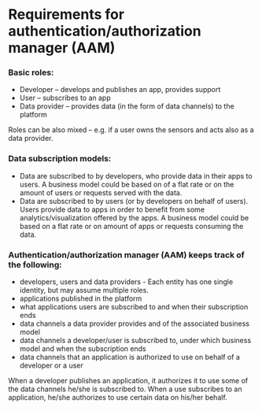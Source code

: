 # Requirements for authentication/authorization manager (AAM)

### Basic roles: 
- Developer – develops and publishes an app, provides support
- User – subscribes to an app
- Data provider – provides data (in the form of data channels) to the platform 

Roles can be also mixed – e.g. if a user owns the sensors and acts also as a data provider.

### Data subscription models:
-	Data are subscribed to by developers, who provide data in their apps to users.
A business model could be based on of a flat rate or on the amount of users or requests served with the data.
-	Data are subscribed to by users (or by developers on behalf of users). Users provide data to apps in order to benefit from some analytics/visualization offered by the apps.
A business model could be based on a flat rate or on amount of apps or requests consuming the data.

### Authentication/authorization manager (AAM) keeps track of the following:
-	developers, users and data providers - Each entity has one single identity, but may assume multiple roles.
-	applications published in the platform
-	what applications users are subscribed to and when their subscription ends
-	data channels a data provider provides and of the associated business model
-	data channels a developer/user is subscribed to, under which business model and when the subscription ends
-	data channels that an application is authorized to use on behalf of a developer or a user

When a developer publishes an application, it authorizes it to use some of the data channels he/she is subscribed to.
When a use subscribes to an application, he/she authorizes to use certain data on his/her behalf.
